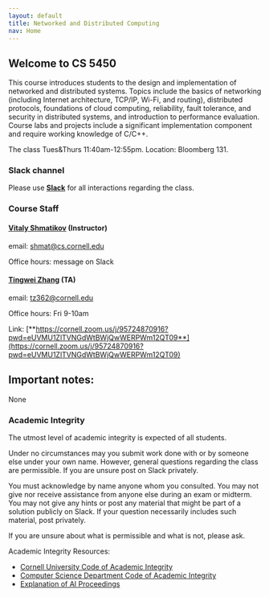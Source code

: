 ```yaml
---
layout: default
title: Networked and Distributed Computing
nav: Home
---
```


## Welcome to CS 5450

This course introduces students to the design and implementation of networked and distributed systems. Topics include the basics of networking (including Internet architecture, TCP/IP, Wi-Fi, and routing), distributed protocols, foundations of cloud computing, reliability, fault tolerance, and security in distributed systems, and introduction to performance evaluation. Course labs and projects include a significant implementation component and require working knowledge of C/C++.

The class Tues&Thurs 11:40am-12:55pm. Location: Bloomberg 131.

### Slack channel

Please use [**Slack**]({{site.data.main.slack}}) for all interactions regarding the class.

###  Course Staff

#### [**Vitaly Shmatikov**](http://www.cs.cornell.edu/~shmat/) (Instructor)  
email: shmat@cs.cornell.edu

Office hours: message on Slack

#### [**Tingwei Zhang**](https://ztingwei.com/) (TA)
email: tz362@cornell.edu

Office hours: Fri 9-10am

Link: [**https://cornell.zoom.us/j/95724870916?pwd=eUVMU1ZlTVNGdWtBWjQwWERPWm12QT09**](https://cornell.zoom.us/j/95724870916?pwd=eUVMU1ZlTVNGdWtBWjQwWERPWm12QT09)

<!-- #### [**Eugene Bagdasaryan**](https://ebagdasa.github.io) (half-TA)
email: eugene@cs.cornell.edu -->

<!-- Office hours: Tuesdays 3-4pm, Bloomberg 367 -->

<!-- #### [**Eugene Bagdasaryan**](https://ebagdasa.github.io) (half-TA)
email: eugene@cs.cornell.edu -->

<!-- Office hours: Tuesdays 3-4pm, Bloomberg 367 -->

## Important notes:

None

### Academic Integrity

The utmost level of academic integrity is expected of all students.

Under no circumstances may you submit work done with or by someone else under your own name. However, general questions regarding the class are permissible. If you are unsure post on Slack privately.

You must acknowledge by name anyone whom you consulted. You may not give nor receive assistance from anyone else during an exam or midterm. You may not give any hints or post any material that might be part of a solution publicly on Slack. If your question necessarily includes such material, post privately.

If you are unsure about what is permissible and what is not, please ask.

Academic Integrity Resources:

* [Cornell University Code of Academic Integrity](http://cuinfo.cornell.edu/aic.cfm)
* [Computer Science Department Code of Academic Integrity](http://www.cs.cornell.edu/undergrad/CSMajor#ai)
* [Explanation of AI Proceedings](http://www.theuniversityfaculty.cornell.edu/AcadInteg/)
